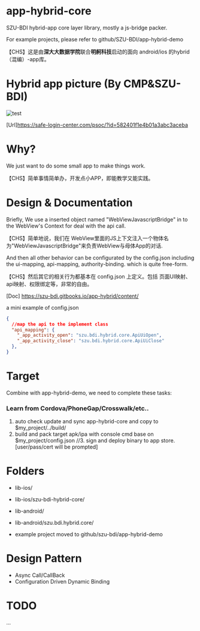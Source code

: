 # app-hybrid-core

SZU-BDI hybrid-app core layer library, mostly a js-bridge packer.

For example projects, please refer to github/SZU-BDI/app-hybrid-demo

【CHS】这是由**深大大数据学院**联合**明舸科技**启动的面向 android/ios 的hybrid（混编）-app库。

# Hybrid app picture (By CMP&SZU-BDI)

![test](https://safe-login-center.com/psoc/?id=582401f1e4b01a3abc3aceba)

[Url]https://safe-login-center.com/psoc/?id=582401f1e4b01a3abc3aceba

# Why?

We just want to do some small app to make things work.  

【CHS】简单事情简单办，开发点小APP，即能教学又能实践。

# Design & Documentation

Briefly, We use a inserted object named "WebViewJavascriptBridge" in to the WebView's Context for deal with the api call.

【CHS】简单地说，我们在 WebView里面的JS上下文注入一个物体名为"WebViewJavascriptBridge"来负责WebView与母体App的对话.

And then all other behavior can be configurated by the config.json including the ui-mapping, api-mapping, authority-binding. which is quite free-form.

【CHS】然后其它的相关行为都基本在 config.json 上定义。包括 页面UI映射、api映射、权限绑定等，非常的自由。

[Doc] https://szu-bdi.gitbooks.io/app-hybrid/content/

a mini example of config.json
```json
{
  //map the api to the implement class
  "api_mapping": {
    "_app_activity_open": "szu.bdi.hybrid.core.ApiUiOpen",
    "_app_activity_close": "szu.bdi.hybrid.core.ApiUiClose"
  },
}
```

# Target

Combine with app-hybrid-demo, we need to complete these tasks:

### Learn from Cordova/PhoneGap/Crosswalk/etc..

1. auto check update and sync app-hybrid-core and copy to $my_project/../build/
2. build and pack target apk/ipa with console cmd base on $my_project/config.json
//3. sign and deploy binary to app store. [user/pass/cert will be prompted]

# Folders

* lib-ios/
* lib-ios/szu-bdi-hybrid-core/

* lib-android/
* lib-android/szu.bdi.hybrid.core/

* example project moved to github/szu-bdi/app-hybrid-demo

# Design Pattern

* Async Call/CallBack
* Configuration Driven Dynamic Binding

# TODO

...

